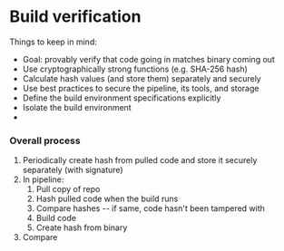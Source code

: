 # Build verification

Things to keep in mind:

* Goal: provably verify that code going in matches binary coming out
* Use cryptographically strong functions (e.g. SHA-256 hash)
* Calculate hash values (and store them) separately and securely
* Use best practices to secure the pipeline, its tools, and storage
* Define the build environment specifications explicitly
* Isolate the build environment
* 

### Overall process

1. Periodically create hash from pulled code and store it securely separately (with signature)
2. In pipeline:
    1. Pull copy of repo
    2. Hash pulled code when the build runs
    3. Compare hashes -- if same, code hasn't been tampered with
    4. Build code
    5. Create hash from binary
4. Compare 


